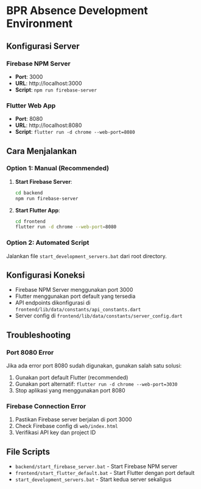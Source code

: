 # BPR Absence Development Environment

## Konfigurasi Server

### Firebase NPM Server
- **Port**: 3000
- **URL**: http://localhost:3000
- **Script**: `npm run firebase-server`

### Flutter Web App
- **Port**: 8080
- **URL**: http://localhost:8080
- **Script**: `flutter run -d chrome --web-port=8080`

## Cara Menjalankan

### Option 1: Manual (Recommended)
1. **Start Firebase Server**:
   ```bash
   cd backend
   npm run firebase-server
   ```

2. **Start Flutter App**:
   ```bash
   cd frontend
   flutter run -d chrome --web-port=8080
   ```

### Option 2: Automated Script
Jalankan file `start_development_servers.bat` dari root directory.

## Konfigurasi Koneksi

- Firebase NPM Server menggunakan port 3000
- Flutter menggunakan port default yang tersedia
- API endpoints dikonfigurasi di `frontend/lib/data/constants/api_constants.dart`
- Server config di `frontend/lib/data/constants/server_config.dart`

## Troubleshooting

### Port 8080 Error
Jika ada error port 8080 sudah digunakan, gunakan salah satu solusi:
1. Gunakan port default Flutter (recommended)
2. Gunakan port alternatif: `flutter run -d chrome --web-port=3030`
3. Stop aplikasi yang menggunakan port 8080

### Firebase Connection Error
1. Pastikan Firebase server berjalan di port 3000
2. Check Firebase config di `web/index.html`
3. Verifikasi API key dan project ID

## File Scripts

- `backend/start_firebase_server.bat` - Start Firebase NPM server
- `frontend/start_flutter_default.bat` - Start Flutter dengan port default
- `start_development_servers.bat` - Start kedua server sekaligus